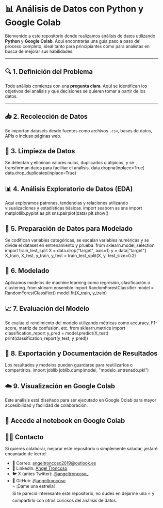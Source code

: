 # 📊 Análisis de Datos con Python y Google Colab

Bienvenido a este repositorio donde realizamos análisis de datos utilizando **Python** y **Google Colab**. Aquí encontrarás una guía paso a paso del proceso completo, ideal tanto para principiantes como para analistas en busca de mejorar sus habilidades.

---

## 🔍 **1. Definición del Problema**

Todo análisis comienza con una **pregunta clara**. Aquí se identifican los objetivos del análisis y qué decisiones se quieren tomar a partir de los datos.

---

## 📥 **2. Recolección de Datos**

Se importan datasets desde fuentes como archivos `.csv`, bases de datos, APIs o incluso páginas web.

## 🧹 3. Limpieza de Datos
Se detectan y eliminan valores nulos, duplicados o atípicos, y se transforman datos para facilitar el análisis.
data.dropna(inplace=True)
data.drop_duplicates(inplace=True)

## 📊 4. Análisis Exploratorio de Datos (EDA)
Aquí exploramos patrones, tendencias y relaciones utilizando visualizaciones y estadísticas básicas.
import seaborn as sns
import matplotlib.pyplot as plt
sns.pairplot(data)
plt.show()

## 🧠 5. Preparación de Datos para Modelado
Se codifican variables categóricas, se escalan variables numéricas y se divide el dataset en entrenamiento y prueba.
from sklearn.model_selection import train_test_split
X = data.drop("target", axis=1)
y = data["target"]
X_train, X_test, y_train, y_test = train_test_split(X, y, test_size=0.2)

## 🤖 6. Modelado
Aplicamos modelos de machine learning como regresión, clasificación o clustering.
from sklearn.ensemble import RandomForestClassifier
model = RandomForestClassifier()
model.fit(X_train, y_train)

## 📈 7. Evaluación del Modelo
Se evalúa el rendimiento del modelo utilizando métricas como accuracy, F1-score, matriz de confusión, etc.
from sklearn.metrics import classification_report
y_pred = model.predict(X_test)
print(classification_report(y_test, y_pred))

## 💾 8. Exportación y Documentación de Resultados
Los resultados y modelos pueden guardarse para reutilizarlos o compartirlos.
import joblib
joblib.dump(model, "modelo_entrenado.pkl")

## ☁️ 9. Visualización en Google Colab
Este análisis está diseñado para ser ejecutado en Google Colab para mayor accesibilidad y facilidad de colaboración.

## 📎 Accede al notebook en Google Colab

## 🙋‍♂️ Contacto  

Si quieres colaborar, mejorar este repositorio o simplemente saludar, ¡estaré encantado de leerte!

- 📧 Correo: [angeltroncoso2019@outlook.es](mailto:angeltroncoso2019@outlook.es)  
- 💼 LinkedIn: [Ángel Troncoso](https://www.linkedin.com/in/angeltroncoso)  
- 🐦 X (antes Twitter): [@angeltroncoso_](https://x.com/angeltroncoso_)
- 🐙 GitHub: [@angeltroncoso]( https://github.com/angeltroncoso)  
⭐ ¡Dame una estrella!  
Si te pareció interesante este repositorio, no dudes en dejarme una ⭐ y compartirlo con otros curiosos del análisis de datos.


